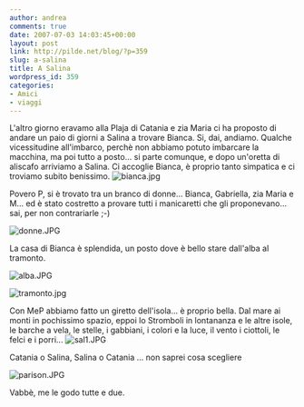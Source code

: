 ```yaml
---
author: andrea
comments: true
date: 2007-07-03 14:03:45+00:00
layout: post
link: http://pilde.net/blog/?p=359
slug: a-salina
title: A Salina
wordpress_id: 359
categories:
- Amici
- viaggi
---
```


L'altro giorno eravamo alla Plaja di Catania e zia Maria ci ha proposto di andare un paio di giorni a Salina a trovare Bianca. Si, dai, andiamo.
Qualche vicessitudine all'imbarco, perchè non abbiamo potuto imbarcare la macchina, ma poi tutto a posto... si parte comunque, e dopo un'oretta di aliscafo arriviamo a Salina. Ci accoglie Bianca, è proprio tanto simpatica e ci troviamo subito benissimo.
![bianca.jpg]({{baseurl}}/uploads/2007/07/bianca.jpg)




Povero P, si è trovato tra un branco di donne... Bianca, Gabriella, zia Maria e M... ed è stato costretto a provare tutti i manicaretti che gli proponevano... sai, per non contrariarle ;-)



![donne.JPG]({{baseurl}}/uploads/2007/07/donne.JPG)




La casa di Bianca è splendida, un posto dove è bello stare dall'alba al tramonto.

![alba.JPG]({{baseurl}}/uploads/2007/07/alba.JPG)


![tramonto.jpg]({{baseurl}}/uploads/2007/07/tramonto.jpg)




Con MeP abbiamo fatto un giretto dell'isola... è proprio bella. Dal mare ai monti in pochissimo spazio, eppoi lo Stromboli in lontananza e le altre isole, le barche a vela, le stelle, i gabbiani, i colori e la luce, il vento i ciottoli, le felci e i porri...
![sal1.JPG]({{baseurl}}/uploads/2007/07/sal1.JPG)




Catania o Salina, Salina o Catania ... non saprei cosa scegliere

![parison.JPG]({{baseurl}}/uploads/2007/07/parison.JPG)




Vabbè, me le godo tutte e due.
